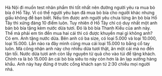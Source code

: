 Hà Nội đi muốn test nhân phẩm thì tốt nhất nên đường người yêu ra mua bò bía ở Hồ Tây. Vì có thể người yêu bạn đã mua bò bía cho người khác nhưng giấu không để bạn biết. Nếu tìm được anh người yêu chưa từng ăn bò bía Hồ Tây thì xứng đáng 10 điểm luôn. Tuy nhiên ở Hồ Tây chỉ có duy nhất một anh bán bò bía tặng kèm nước dừa tươi. Đó là bò bía Thanh Kiều của anh này. Thế mà phải em tin đến mua hai cái thì có được khuyến mại gì không anh? Có em. Anh tặng nước dừa. Bên anh có ba size, có loại 5.000 và loại 10.000, loại 15.000. Lần nào ra đây mình cũng mua cái loại 15.000 to bằng cổ tay luôn. Mà công nhận anh này cho nhiều dừa tươi thật, ăn một cái mà no đến tận tối. Nước dừa tươi anh còn lấy nguyên từ quả cho vào túi để tặng khách. Chính ra là bỏ 15.000 ăn cái bò bía siêu to này còn hơn là ăn lạp xưởng hàng khẩu. Anh này hay đứng ở trước cổng khách sạn từ 2:30 chiều mọi người nhá.